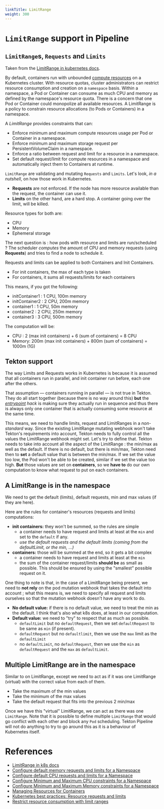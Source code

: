 ```yaml
---
linkTitle: LimitRange
weight: 300
---
```


# `LimitRange` support in Pipeline

## `LimitRange`s, `Requests` and `Limits`

Taken from the [LimitRange in kubernetes docs](https://kubernetes.io/docs/concepts/policy/limit-range/).

By default, containers run with unbounded [compute resources](https://github.com/docs/concepts/configuration/manage-resources-containers) on a Kubernetes cluster.
With resource quotas, cluster administrators can restrict resource consumption and creation on a `namespace` basis.
Within a namespace, a Pod or Container can consume as much CPU and memory as defined by the namespace's resource quota. There is a concern that one Pod or Container could monopolize all available resources. A LimitRange is a policy to constrain resource allocations (to Pods or Containers) in a namespace.

A _LimitRange_ provides constraints that can:

- Enforce minimum and maximum compute resources usage per Pod or Container in a namespace.
- Enforce minimum and maximum storage request per PersistentVolumeClaim in a namespace.
- Enforce a ratio between request and limit for a resource in a namespace.
- Set default request/limit for compute resources in a namespace and automatically inject them to Containers at runtime.

`LimitRange` are validating and mutating `Requests` and `Limits`. Let's look, *in a nutshell*, on how those work in Kubernetes.

- **Requests** are not enforced. If the node has more resource available than the request, the container can use it.
- **Limits** on the other hand, are a hard stop. A container going over the limit, will be killed.

Resource types for both are:
-   CPU
-   Memory
-   Ephemeral storage

The next question is : how pods with resource and limits are run/scheduled ?
The scheduler *computes* the amount of CPU and memory requests (using **Requests**) and tries to find a node to schedule it.

Requests and limits can be applied to both Containers and Init Containers.
- For init containers, the max of each type is taken
- For containers, it sums all requests/limits for each containers

This means, if you got the following:
-   initContainer1 : 1 CPU, 100m memory
-   initContainer2 : 2 CPU, 200m memory
-   container1 : 1 CPU, 50m memory
-   container2 : 2 CPU, 250m memory
-   container3 : 3 CPU, 500m memory

The computation will be:
-   CPU : 2 (max init containers) + 6 (sum of containers) = 8 CPU
-   Memory: 200m (max init containers) + 800m (sum of containers) = 1000m (1G)

## Tekton support

The way Limits and Requests works in Kubernetes is because it is assumed that all containers run in parallel, and init container run before, each one after the others.

That assumption — containers running in parallel — is not true in Tekton. They do all start together (because there is no way around this) **but** the *[entrypoint](https://github.com/tektoncd/pipeline/tree/main/cmd/entrypoint#entrypoint) hack* is making sure they actually run in sequence and thus there is always only one container that is actually consuming some resource at the same time.

This means, we need to handle limits, request and LimitRanges in a *non-standard* way. Since the existing LimitRange mutating webhook won't take Tekton's requirements into account, Tekton needs to fully control all the values the LimitRange webhook might set. Let's try to define that. Tekton needs to take into account all the aspect of the LimitRange : the min/max as well as the default. If there is no default, but there is min/max, Tekton need then to **set** a default value that is between the min/max. If we set the value too low, the Pod won't be able to be created, similar if we set the value too high. **But** those values are set on **containers**, so we **have to** do our own computation to know what request to put on each containers.


## A LimitRange is in the namespace

We need to get the default (limits), default requests, min and max values (if they are here).

Here are the rules for container's resources (requests and limits) computations:
- **init containers:** they won't be summed, so the rules are simple
  - a container needs to have request and limits at least at the `min` and set to the `default` if any.
  - *use the default requests and the default limits (coming from the defaultLimit, or the min, …)*
- **containers:** those will be summed at the end, so it gets a bit complex
  - a container needs to have request and limits at least at the `min`
  - the sum of the container request/limits **should be** as small as possible. This should be
    ensured by using the "smallest" possible request on it.

One thing to note is that, in the case of a LimitRange being present, we need to **not rely** on the pod mutation webhook that takes the default into account ; what this means is, we need to specify all request and limits ourselves so that the mutation webhook doesn't have any work to do.

- **No default value:** if there is no default value, we need to treat the min as the
  default. I think that's also what k8s does, at least in our computation.
- **Default value:** we need to "try" to respect that as much as possible.
  - `defaultLimit` but no `defaultRequest`, then we set `defaultRequest` to be same as `min` (if present).
  - `defaultRequest` but no `defaultlimit`, then we use the `max` limit as the `defaultLimit`
  - no `defaultLimit`, no `defaultRequest`, then we use the `min` as `defaultRequest` and the `max` as `defaultLimit`.

## Multiple LimitRange are in the namespace

Similar to on LimitRange, except we need to act as if it was one LimitRange (virtual) with
the correct value from each of them.

- Take the maximum of the min values
- Take the minimum of the max values
- Take the default request that fits into the previous 2 min/max

Once we have this "virtual" LimitRange, we can act as there was one `LimitRange`. Note that it is possible to define multiple `LimitRange` that would go conflict with each other and block any `Pod` scheduling. Tekton Pipeline will not do anything to try to go around this as it is a behaviour of Kubernetes itself.

# References

- [LimitRange in k8s docs](https://kubernetes.io/docs/concepts/policy/limit-range/)
- [Configure default memory requests and limits for a Namespace](https://kubernetes.io/docs/tasks/administer-cluster/manage-resources/memory-default-namespace/)
- [Configure default CPU requests and limits for a Namespace](https://kubernetes.io/docs/tasks/administer-cluster/manage-resources/cpu-default-namespace/)
- [Configure Minimum and Maximum CPU constraints for a Namespace](https://kubernetes.io/docs/tasks/administer-cluster/manage-resources/cpu-constraint-namespace/)
- [Configure Minimum and Maximum Memory constraints for a Namespace](https://kubernetes.io/docs/tasks/administer-cluster/manage-resources/memory-constraint-namespace/)
- [Managing Resources for Containers](https://kubernetes.io/docs/concepts/configuration/manage-resources-containers/)
- [Kubernetes best practices: Resource requests and limits](https://cloud.google.com/blog/products/containers-kubernetes/kubernetes-best-practices-resource-requests-and-limits)
- [Restrict resource consumption with limit ranges](https://docs.openshift.com/container-platform/4.8/nodes/clusters/nodes-cluster-limit-ranges.html)
